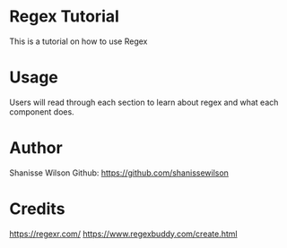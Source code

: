 # Regex Tutorial
This is a tutorial on how to use Regex

# Usage 
Users will read through each section to learn about regex and what each component does.

# Author
Shanisse Wilson
Github: https://github.com/shanissewilson

# Credits 
https://regexr.com/
https://www.regexbuddy.com/create.html